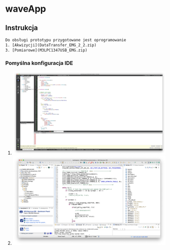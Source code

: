 # waveApp

## Instrukcja

    Do obsługi prototypu przygotowane jest oprogramowanie
    1. [Akwizycji](DataTransfer_EMG_2_2.zip)
    3. [Pomiarowe](M3LPC1347USB_EMG.zip)
    

### Pomyślna konfiguracja IDE 
1. 
   ![Qt Creator C++](docs/qt.png) 
2. ![MCUX](docs/expresso.png)